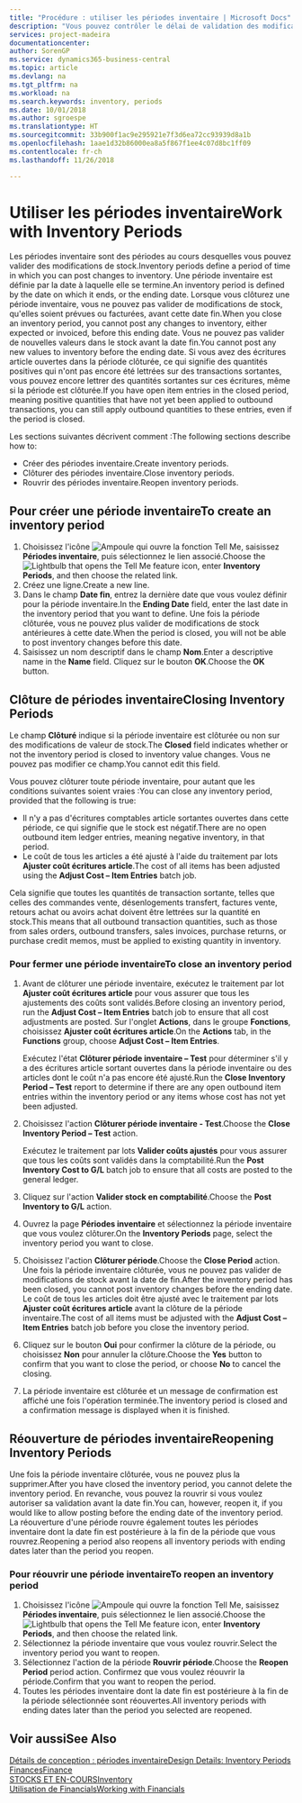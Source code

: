 ```yaml
---
title: "Procédure : utiliser les périodes inventaire | Microsoft Docs"
description: "Vous pouvez contrôler le délai de validation des modifications du stock en définissant des périodes inventaire."
services: project-madeira
documentationcenter: 
author: SorenGP
ms.service: dynamics365-business-central
ms.topic: article
ms.devlang: na
ms.tgt_pltfrm: na
ms.workload: na
ms.search.keywords: inventory, periods
ms.date: 10/01/2018
ms.author: sgroespe
ms.translationtype: HT
ms.sourcegitcommit: 33b900f1ac9e295921e7f3d6ea72cc93939d8a1b
ms.openlocfilehash: 1aae1d32b86000ea8a5f867f1ee4c07d8bc1ff09
ms.contentlocale: fr-ch
ms.lasthandoff: 11/26/2018

---
```

# <a name="work-with-inventory-periods"></a><span data-ttu-id="39ff5-103">Utiliser les périodes inventaire</span><span class="sxs-lookup"><span data-stu-id="39ff5-103">Work with Inventory Periods</span></span>
<span data-ttu-id="39ff5-104">Les périodes inventaire sont des périodes au cours desquelles vous pouvez valider des modifications de stock.</span><span class="sxs-lookup"><span data-stu-id="39ff5-104">Inventory periods define a period of time in which you can post changes to inventory.</span></span> <span data-ttu-id="39ff5-105">Une période inventaire est définie par la date à laquelle elle se termine.</span><span class="sxs-lookup"><span data-stu-id="39ff5-105">An inventory period is defined by the date on which it ends, or the ending date.</span></span> <span data-ttu-id="39ff5-106">Lorsque vous clôturez une période inventaire, vous ne pouvez pas valider de modifications de stock, qu'elles soient prévues ou facturées, avant cette date fin.</span><span class="sxs-lookup"><span data-stu-id="39ff5-106">When you close an inventory period, you cannot post any changes to inventory, either expected or invoiced, before this ending date.</span></span> <span data-ttu-id="39ff5-107">Vous ne pouvez pas valider de nouvelles valeurs dans le stock avant la date fin.</span><span class="sxs-lookup"><span data-stu-id="39ff5-107">You cannot post any new values to inventory before the ending date.</span></span> <span data-ttu-id="39ff5-108">Si vous avez des écritures article ouvertes dans la période clôturée, ce qui signifie des quantités positives qui n'ont pas encore été lettrées sur des transactions sortantes, vous pouvez encore lettrer des quantités sortantes sur ces écritures, même si la période est clôturée.</span><span class="sxs-lookup"><span data-stu-id="39ff5-108">If you have open item entries in the closed period, meaning positive quantities that have not yet been applied to outbound transactions, you can still apply outbound quantities to these entries, even if the period is closed.</span></span>  

<span data-ttu-id="39ff5-109">Les sections suivantes décrivent comment :</span><span class="sxs-lookup"><span data-stu-id="39ff5-109">The following sections describe how to:</span></span>  

* <span data-ttu-id="39ff5-110">Créer des périodes inventaire.</span><span class="sxs-lookup"><span data-stu-id="39ff5-110">Create inventory periods.</span></span>  
* <span data-ttu-id="39ff5-111">Clôturer des périodes inventaire.</span><span class="sxs-lookup"><span data-stu-id="39ff5-111">Close inventory periods.</span></span>  
* <span data-ttu-id="39ff5-112">Rouvrir des périodes inventaire.</span><span class="sxs-lookup"><span data-stu-id="39ff5-112">Reopen inventory periods.</span></span>  

## <a name="to-create-an-inventory-period"></a><span data-ttu-id="39ff5-113">Pour créer une période inventaire</span><span class="sxs-lookup"><span data-stu-id="39ff5-113">To create an inventory period</span></span>  
1. <span data-ttu-id="39ff5-114">Choisissez l'icône ![Ampoule qui ouvre la fonction Tell Me](media/ui-search/search_small.png "Dites-moi ce que vous voulez faire"), saisissez **Périodes inventaire**, puis sélectionnez le lien associé.</span><span class="sxs-lookup"><span data-stu-id="39ff5-114">Choose the ![Lightbulb that opens the Tell Me feature](media/ui-search/search_small.png "Tell me what you want to do") icon, enter **Inventory Periods**, and then choose the related link.</span></span>  
2. <span data-ttu-id="39ff5-115">Créez une ligne.</span><span class="sxs-lookup"><span data-stu-id="39ff5-115">Create a new line.</span></span>  
3. <span data-ttu-id="39ff5-116">Dans le champ **Date fin**, entrez la dernière date que vous voulez définir pour la période inventaire.</span><span class="sxs-lookup"><span data-stu-id="39ff5-116">In the **Ending Date** field, enter the last date in the inventory period that you want to define.</span></span> <span data-ttu-id="39ff5-117">Une fois la période clôturée, vous ne pouvez plus valider de modifications de stock antérieures à cette date.</span><span class="sxs-lookup"><span data-stu-id="39ff5-117">When the period is closed, you will not be able to post inventory changes before this date.</span></span>  
4. <span data-ttu-id="39ff5-118">Saisissez un nom descriptif dans le champ **Nom**.</span><span class="sxs-lookup"><span data-stu-id="39ff5-118">Enter a descriptive name in the **Name** field.</span></span> <span data-ttu-id="39ff5-119">Cliquez sur le bouton **OK**.</span><span class="sxs-lookup"><span data-stu-id="39ff5-119">Choose the **OK** button.</span></span>  

## <a name="closing-inventory-periods"></a><span data-ttu-id="39ff5-120">Clôture de périodes inventaire</span><span class="sxs-lookup"><span data-stu-id="39ff5-120">Closing Inventory Periods</span></span>  
<span data-ttu-id="39ff5-121">Le champ **Clôturé** indique si la période inventaire est clôturée ou non sur des modifications de valeur de stock.</span><span class="sxs-lookup"><span data-stu-id="39ff5-121">The **Closed** field indicates whether or not the inventory period is closed to inventory value changes.</span></span> <span data-ttu-id="39ff5-122">Vous ne pouvez pas modifier ce champ.</span><span class="sxs-lookup"><span data-stu-id="39ff5-122">You cannot edit this field.</span></span>  

<span data-ttu-id="39ff5-123">Vous pouvez clôturer toute période inventaire, pour autant que les conditions suivantes soient vraies :</span><span class="sxs-lookup"><span data-stu-id="39ff5-123">You can close any inventory period, provided that the following is true:</span></span>  

* <span data-ttu-id="39ff5-124">Il n'y a pas d'écritures comptables article sortantes ouvertes dans cette période, ce qui signifie que le stock est négatif.</span><span class="sxs-lookup"><span data-stu-id="39ff5-124">There are no open outbound item ledger entries, meaning negative inventory, in that period.</span></span>  
* <span data-ttu-id="39ff5-125">Le coût de tous les articles a été ajusté à l'aide du traitement par lots **Ajuster coût écritures article**.</span><span class="sxs-lookup"><span data-stu-id="39ff5-125">The cost of all items has been adjusted using the **Adjust Cost – Item Entries** batch job.</span></span>  

<span data-ttu-id="39ff5-126">Cela signifie que toutes les quantités de transaction sortante, telles que celles des commandes vente, désenlogements transfert, factures vente, retours achat ou avoirs achat doivent être lettrées sur la quantité en stock.</span><span class="sxs-lookup"><span data-stu-id="39ff5-126">This means that all outbound transaction quantities, such as those from sales orders, outbound transfers, sales invoices, purchase returns, or purchase credit memos, must be applied to existing quantity in inventory.</span></span>  

### <a name="to-close-an-inventory-period"></a><span data-ttu-id="39ff5-127">Pour fermer une période inventaire</span><span class="sxs-lookup"><span data-stu-id="39ff5-127">To close an inventory period</span></span>  
1. <span data-ttu-id="39ff5-128">Avant de clôturer une période inventaire, exécutez le traitement par lot **Ajuster coût écritures article** pour vous assurer que tous les ajustements des coûts sont validés.</span><span class="sxs-lookup"><span data-stu-id="39ff5-128">Before closing an inventory period, run the **Adjust Cost – Item Entries** batch job to ensure that all cost adjustments are posted.</span></span> <span data-ttu-id="39ff5-129">Sur l'onglet **Actions**, dans le groupe **Fonctions**, choisissez **Ajuster coût écritures article**.</span><span class="sxs-lookup"><span data-stu-id="39ff5-129">On the **Actions** tab, in the **Functions** group, choose **Adjust Cost – Item Entries**.</span></span>  

     <span data-ttu-id="39ff5-130">Exécutez l'état **Clôturer période inventaire – Test** pour déterminer s'il y a des écritures article sortant ouvertes dans la période inventaire ou des articles dont le coût n'a pas encore été ajusté.</span><span class="sxs-lookup"><span data-stu-id="39ff5-130">Run the **Close Inventory Period – Test** report to determine if there are any open outbound item entries within the inventory period or any items whose cost has not yet been adjusted.</span></span>  
2. <span data-ttu-id="39ff5-131">Choisissez l'action **Clôturer période inventaire - Test**.</span><span class="sxs-lookup"><span data-stu-id="39ff5-131">Choose the **Close Inventory Period – Test** action.</span></span>  

     <span data-ttu-id="39ff5-132">Exécutez le traitement par lots **Valider coûts ajustés** pour vous assurer que tous les coûts sont validés dans la comptabilité.</span><span class="sxs-lookup"><span data-stu-id="39ff5-132">Run the **Post Inventory Cost to G/L** batch job to ensure that all costs are posted to the general ledger.</span></span>  
3. <span data-ttu-id="39ff5-133">Cliquez sur l'action **Valider stock en comptabilité**.</span><span class="sxs-lookup"><span data-stu-id="39ff5-133">Choose the **Post Inventory to G/L** action.</span></span>  
4. <span data-ttu-id="39ff5-134">Ouvrez la page **Périodes inventaire** et sélectionnez la période inventaire que vous voulez clôturer.</span><span class="sxs-lookup"><span data-stu-id="39ff5-134">On the **Inventory Periods** page, select the inventory period you want to close.</span></span>  
5. <span data-ttu-id="39ff5-135">Choisissez l'action **Clôturer période**.</span><span class="sxs-lookup"><span data-stu-id="39ff5-135">Choose the **Close Period** action.</span></span> <span data-ttu-id="39ff5-136">Une fois la période inventaire clôturée, vous ne pouvez pas valider de modifications de stock avant la date de fin.</span><span class="sxs-lookup"><span data-stu-id="39ff5-136">After the inventory period has been closed, you cannot post inventory changes before the ending date.</span></span> <span data-ttu-id="39ff5-137">Le coût de tous les articles doit être ajusté avec le traitement par lots **Ajuster coût écritures article** avant la clôture de la période inventaire.</span><span class="sxs-lookup"><span data-stu-id="39ff5-137">The cost of all items must be adjusted with the **Adjust Cost – Item Entries** batch job before you close the inventory period.</span></span>  
6. <span data-ttu-id="39ff5-138">Cliquez sur le bouton **Oui** pour confirmer la clôture de la période, ou choisissez **Non** pour annuler la clôture.</span><span class="sxs-lookup"><span data-stu-id="39ff5-138">Choose the **Yes** button to confirm that you want to close the period, or choose **No** to cancel the closing.</span></span>  
7. <span data-ttu-id="39ff5-139">La période inventaire est clôturée et un message de confirmation est affiché une fois l'opération terminée.</span><span class="sxs-lookup"><span data-stu-id="39ff5-139">The inventory period is closed and a confirmation message is displayed when it is finished.</span></span>  

## <a name="reopening-inventory-periods"></a><span data-ttu-id="39ff5-140">Réouverture de périodes inventaire</span><span class="sxs-lookup"><span data-stu-id="39ff5-140">Reopening Inventory Periods</span></span>  
<span data-ttu-id="39ff5-141">Une fois la période inventaire clôturée, vous ne pouvez plus la supprimer.</span><span class="sxs-lookup"><span data-stu-id="39ff5-141">After you have closed the inventory period, you cannot delete the inventory period.</span></span> <span data-ttu-id="39ff5-142">En revanche, vous pouvez la rouvrir si vous voulez autoriser sa validation avant la date fin.</span><span class="sxs-lookup"><span data-stu-id="39ff5-142">You can, however, reopen it, if you would like to allow posting before the ending date of the inventory period.</span></span> <span data-ttu-id="39ff5-143">La réouverture d'une période rouvre également toutes les périodes inventaire dont la date fin est postérieure à la fin de la période que vous rouvrez.</span><span class="sxs-lookup"><span data-stu-id="39ff5-143">Reopening a period also reopens all inventory periods with ending dates later than the period you reopen.</span></span>  

### <a name="to-reopen-an-inventory-period"></a><span data-ttu-id="39ff5-144">Pour réouvrir une période inventaire</span><span class="sxs-lookup"><span data-stu-id="39ff5-144">To reopen an inventory period</span></span>  
1. <span data-ttu-id="39ff5-145">Choisissez l'icône ![Ampoule qui ouvre la fonction Tell Me](media/ui-search/search_small.png "Dites-moi ce que vous voulez faire"), saisissez **Périodes inventaire**, puis sélectionnez le lien associé.</span><span class="sxs-lookup"><span data-stu-id="39ff5-145">Choose the ![Lightbulb that opens the Tell Me feature](media/ui-search/search_small.png "Tell me what you want to do") icon, enter **Inventory Periods**, and then choose the related link.</span></span>  
2. <span data-ttu-id="39ff5-146">Sélectionnez la période inventaire que vous voulez rouvrir.</span><span class="sxs-lookup"><span data-stu-id="39ff5-146">Select the inventory period you want to reopen.</span></span>  
3. <span data-ttu-id="39ff5-147">Sélectionnez l'action de la période **Rouvrir période**.</span><span class="sxs-lookup"><span data-stu-id="39ff5-147">Choose the **Reopen Period** period action.</span></span> <span data-ttu-id="39ff5-148">Confirmez que vous voulez réouvrir la période.</span><span class="sxs-lookup"><span data-stu-id="39ff5-148">Confirm that you want to reopen the period.</span></span>  
4. <span data-ttu-id="39ff5-149">Toutes les périodes inventaire dont la date fin est postérieure à la fin de la période sélectionnée sont réouvertes.</span><span class="sxs-lookup"><span data-stu-id="39ff5-149">All inventory periods with ending dates later than the period you selected are reopened.</span></span>  

## <a name="see-also"></a><span data-ttu-id="39ff5-150">Voir aussi</span><span class="sxs-lookup"><span data-stu-id="39ff5-150">See Also</span></span>  
[<span data-ttu-id="39ff5-151">Détails de conception : périodes inventaire</span><span class="sxs-lookup"><span data-stu-id="39ff5-151">Design Details: Inventory Periods</span></span>](design-details-inventory-periods.md)  
[<span data-ttu-id="39ff5-152">Finances</span><span class="sxs-lookup"><span data-stu-id="39ff5-152">Finance</span></span>](finance.md)  
[<span data-ttu-id="39ff5-153">STOCKS ET EN-COURS</span><span class="sxs-lookup"><span data-stu-id="39ff5-153">Inventory</span></span>](inventory-manage-inventory.md)  
[<span data-ttu-id="39ff5-154">Utilisation de Financials</span><span class="sxs-lookup"><span data-stu-id="39ff5-154">Working with Financials</span></span>](ui-work-product.md)

